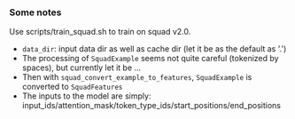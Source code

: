 ### Some notes

Use scripts/train_squad.sh to train on squad v2.0.
- `data_dir`: input data dir as well as cache dir (let it be as the default as '.')
- The processing of `SquadExample` seems not quite careful (tokenized by spaces), but currently let it be ...
- Then with `squad_convert_example_to_features`, `SquadExample` is converted to `SquadFeatures`
- The inputs to the model are simply: input_ids/attention_mask/token_type_ids/start_positions/end_positions
